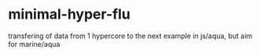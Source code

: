 # minimal-hyper-flu
transfering of data from 1 hypercore to the next example in js/aqua, but aim for marine/aqua
